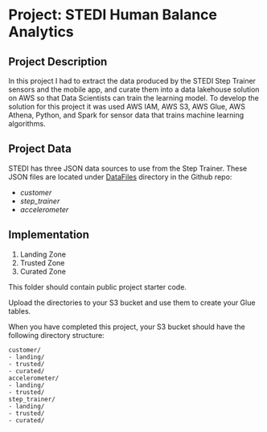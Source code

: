 # Project: STEDI Human Balance Analytics

## Project Description

In this project I had to extract the data produced by the STEDI Step Trainer sensors and the mobile app, and curate them into a data lakehouse solution on AWS so that Data Scientists can train the learning model.
To develop the solution for this project it was used  AWS IAM, AWS S3, AWS Glue, AWS Athena, Python, and Spark for sensor data that trains machine learning algorithms.

## Project Data

STEDI has three JSON data sources to use from the Step Trainer. 
These JSON files are located under [DataFiles](https://github.com/DIANASTI/Project_STEDI-Human-Balance-Analytics/tree/main/DataFiles) directory in the Github repo:
- *customer*
- *step_trainer*
- *accelerometer*


## Implementation
1. Landing Zone
2. Trusted Zone
3. Curated Zone








This folder should contain public project starter code.

Upload the directories to your S3 bucket and use them to create your Glue tables.

When you have completed this project, your S3 bucket should have the following directory structure:

```
customer/
- landing/
- trusted/
- curated/
accelerometer/
- landing/
- trusted/
step_trainer/
- landing/
- trusted/
- curated/
```



